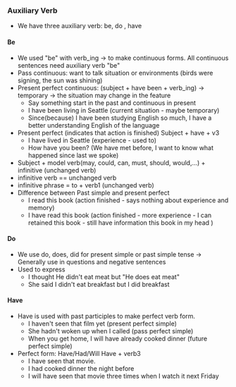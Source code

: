 ### Auxiliary Verb
- We have three auxiliary verb: be, do , have
#### Be
- We used "be" with verb_ing -> to make continuous forms. All continuous sentences need auxiliary verb "be"
- Pass continuous: want to talk situation or environments (birds were signing, the sun was shining)
- Present perfect continuous: (subject + have been + verb_ing) -> temporary -> the situation may change in the feature
    - Say something start in the past and continuous in present
    - I have been living in Seattle (current situation - maybe temporary)
    - Since(because) I have been studying English so much, I have a better understanding English of the language
- Present perfect (indicates that action is finished) Subject + have + v3
    - I have lived in Seattle (experience - used to)
    - How have you been? (We have met before, I want to know what happened since last we spoke)
- Subject + model verb(may, could, can, must, should, would,...) + infinitive (unchanged verb)
- infinitive verb == unchanged verb
- infinitive phrase = to + verb1 (unchanged verb)
- Difference between Past simple and present perfect
    - I read this book (action finished - says nothing about experience and memory)
    - I have read this book (action finished - more experience - I can retained this book - still have information this book in my head )
#### Do
- We use do, does, did for present simple or past simple tense -> Generally use in questions and negative sentences
- Used to express
    - I thought He didn't eat meat but "He does eat meat"
    - She said I didn't eat breakfast but I did breakfast

#### Have
- Have is used with past participles to make perfect verb form.
    - I haven't seen that film yet (present perfect simple)
    - She hadn't woken up when I called (pass perfect simple)
    - When you get home, I will have already cooked dinner (future perfect simple)
- Perfect form: Have/Had/Will Have + verb3
    - I have seen that movie.
    - I had cooked dinner the night before
    - I will have seen that movie three times when I watch it next Friday